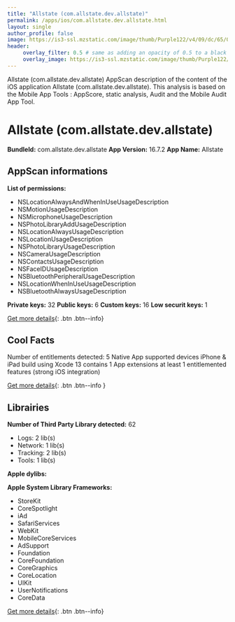 ```yaml
---
title: "Allstate (com.allstate.dev.allstate)"
permalink: /apps/ios/com.allstate.dev.allstate.html
layout: single
author_profile: false
image: https://is3-ssl.mzstatic.com/image/thumb/Purple122/v4/09/dc/65/09dc6561-e0a6-85db-9abe-45d86dcc2c3d/AppIcon-1x_U007emarketing-0-7-0-P3-85-220.png/512x512bb.jpg
header: 
     overlay_filter: 0.5 # same as adding an opacity of 0.5 to a black background
     overlay_image: https://is3-ssl.mzstatic.com/image/thumb/Purple122/v4/09/dc/65/09dc6561-e0a6-85db-9abe-45d86dcc2c3d/AppIcon-1x_U007emarketing-0-7-0-P3-85-220.png/512x512bb.jpg
---
```

Allstate (com.allstate.dev.allstate) AppScan description of the content of the iOS application Allstate (com.allstate.dev.allstate). This analysis is based on the Mobile App Tools : AppScore, static analysis, Audit and the Mobile Audit App Tool.

# Allstate (com.allstate.dev.allstate)

**BundleId:** com.allstate.dev.allstate
**App Version:** 16.7.2
**App Name:** Allstate


## AppScan informations 

**List of permissions:** 
- NSLocationAlwaysAndWhenInUseUsageDescription
- NSMotionUsageDescription
- NSMicrophoneUsageDescription
- NSPhotoLibraryAddUsageDescription
- NSLocationAlwaysUsageDescription
- NSLocationUsageDescription
- NSPhotoLibraryUsageDescription
- NSCameraUsageDescription
- NSContactsUsageDescription
- NSFaceIDUsageDescription
- NSBluetoothPeripheralUsageDescription
- NSLocationWhenInUseUsageDescription
- NSBluetoothAlwaysUsageDescription
  
  
**Private keys:** 32
**Public keys:** 6
**Custom keys:** 16
**Low securit keys:** 1
  
[Get more details](/pricing.html){: .btn .btn--info}

## Cool Facts

Number of entitlements detected: 5
Native App
supported devices iPhone & iPad
build using Xcode 13
contains 1 App extensions
at least 1 entitlemented features (strong iOS integration)
  
[Get more details](/pricing.html){: .btn .btn--info }

## Librairies 
**Number of Third Party Library detected:** 62
- Logs: 2 lib(s)
- Network: 1 lib(s)
- Tracking: 2 lib(s)
- Tools: 1 lib(s)


**Apple dylibs:**


**Apple System Library Frameworks:**
- StoreKit
- CoreSpotlight
- iAd
- SafariServices
- WebKit
- MobileCoreServices
- AdSupport
- Foundation
- CoreFoundation
- CoreGraphics
- CoreLocation
- UIKit
- UserNotifications
- CoreData


  
[Get more details](/pricing.html){: .btn .btn--info}


